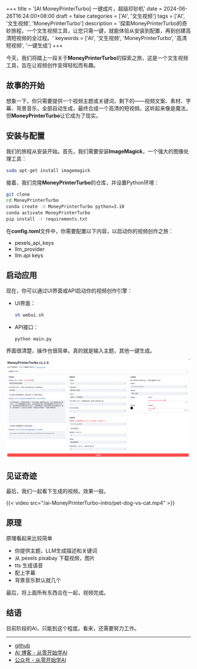 +++
title = '[AI MoneyPrinterTurbo] 一键成片，超级印钞机'
date = 2024-06-26T16:24:00+08:00
draft = false
categories = ['AI', '文生视频']
tags = ['AI', '文生视频', 'MoneyPrinterTurbo']
description = '探索MoneyPrinterTurbo的奇妙旅程，一个文生视频工具，让您只需一键，就能体验从安装到配置，再到创建高清短视频的全过程。'
keywords = ['AI', '文生视频', 'MoneyPrinterTurbo', '高清短视频', '一键生成']
+++

今天，我们将踏上一段关于**MoneyPrinterTurbo**的探索之旅，这是一个文生视频工具，旨在让视频创作变得轻松而有趣。

## 故事的开始

想象一下，你只需要提供一个视频主题或关键词，剩下的——视频文案、素材、字幕、背景音乐，全部自动生成，最终合成一个高清的短视频。这听起来像是魔法，但**MoneyPrinterTurbo**让它成为了现实。

## 安装与配置

我们的旅程从安装开始。首先，我们需要安装**ImageMagick**，一个强大的图像处理工具：

```bash
sudo apt-get install imagemagick
```

接着，我们克隆**MoneyPrinterTurbo**的仓库，并设置Python环境：

```bash
git clone   
cd MoneyPrinterTurbo
conda create -n MoneyPrinterTurbo python=3.10
conda activate MoneyPrinterTurbo
pip install -r requirements.txt
```

在**config.toml**文件中，你需要配置以下内容，以启动你的视频创作之旅：

- pexels_api_keys
- llm_provider
- llm api keys

## 启动应用

现在，你可以通过UI界面或API启动你的视频创作引擎：

- UI界面：
  ```bash
  sh webui.sh
  ```
- API接口：
  ```bash
  python main.py
  ```

界面很清楚，操作也很简单。真的就是输入主题，其他一键生成。

![MoneyPrinterTurbo webui](webui.png)

## 见证奇迹

最后，我们一起看下生成的视频。效果一般。

{{< video src="/ai-MoneyPrinterTurbo-intro/pet-dog-vs-cat.mp4" >}}

## 原理

原理看起来比较简单

- 你提供主题，LLM生成描述和关键词
- 从 pexels pixabay 下载视频，图片
- tts 生成语音
- 配上字幕
- 背景音乐默认就几个

最后，将上面所有东西合在一起，视频完成。

## 结语

目前阶段的AI，只能到这个程度。看来，还需要努力工作。

---

- [github](https://github.com/harry0703/MoneyPrinterTurbo)
- [AI 博客 - 从零开始学AI](https://ai-blog.aihub2022.top/zh/post/ai-moneyprinterturbo-intro/)
- [公众号 - 从零开始学AI](https://mp.weixin.qq.com/s?__biz=MzA3MDIyNTgzNA==&mid=2649977513&idx=1&sn=ce7d24de6b52692b6da04d8ba9a1c3cb&chksm=86c7c86cb1b0417aa6e192fa3a24d68a7572f46f39c41a8da09df0d66c63d7b1b46991a83d04#rd)
<!-- - [CSDN - 从零开始学AI](...) -->
<!-- - [掘金 - 从零开始学AI](...) -->
<!-- - [知乎 - 从零开始学AI](...) -->
<!-- - [阿里云 - 从零开始学AI](...) -->
<!-- - [腾讯云 - 从零开始学AI](...) -->
